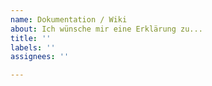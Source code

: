 ```yaml
---
name: Dokumentation / Wiki
about: Ich wünsche mir eine Erklärung zu...
title: ''
labels: ''
assignees: ''

---
```



